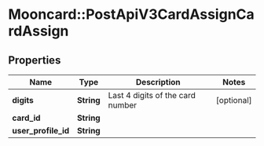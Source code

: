 # Mooncard::PostApiV3CardAssignCardAssign

## Properties
Name | Type | Description | Notes
------------ | ------------- | ------------- | -------------
**digits** | **String** | Last 4 digits of the card number | [optional] 
**card_id** | **String** |  | 
**user_profile_id** | **String** |  | 


